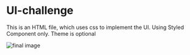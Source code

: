 # UI-challenge

This is an HTML file, which uses css to implement the UI.
Using Styled Component only. Theme is optional

![final image](https://github.com/cosmology-tech/code-challenge-v2/blob/main/deposit.png)

